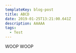 ```yaml
---
templateKey: blog-post
title: ABCD
date: 2019-01-25T13:21:00.641Z
description: AAAAA
tags:
  - Test
---
```

WOOP WOOP
